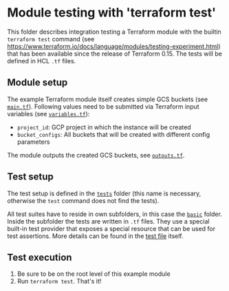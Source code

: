 # Module testing with 'terraform test'

This folder describes integration testing a Terraform module with the builtin `terraform test` command (see <https://www.terraform.io/docs/language/modules/testing-experiment.html>) that has been available since the release of Terraform 0.15. The tests will be defined in HCL `.tf` files.

## Module setup

The example Terraform module itself creates simple GCS buckets (see [`main.tf`](./main.tf)). Following values need to be submitted via Terraform input variables (see [`variables.tf`](./variables.tf)):

- `project_id`: GCP project in which the instance will be created
- `bucket_configs`: All buckets that will be created with different config parameters

The module outputs the created GCS buckets, see [`outputs.tf`](./outputs.tf).

## Test setup

The test setup is defined in the [`tests`](./tests) folder (this name is necessary, otherwise the `test` command does not find the tests).

All test suites have to reside in own subfolders, in this case the [`basic`](./tests/basic) folder. Inside the subfolder the tests are written in `.tf` files. They use a special built-in test provider that exposes a special resource that can be used for test assertions. More details can be found in the [test file](./tests/basic/basic.tf) itself.

## Test execution

1. Be sure to be on the root level of this example module
2. Run `terraform test`. That's it!
